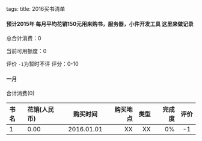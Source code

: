 tags: 
title: 2016买书清单

#### 预计2015年 每月平均花销150元用来购书，服务器，小件开发工具 这里来做记录

总合计消费：0

当前可用额度：0

评价 `-1`为暂时不评 评分：0-10

#### 一月 

合计消费(0)

| 书名      |    花销(人民币) | 购买时间  |购买地点| 类型|完成度|评价|
| :-------- | :--------| :--: |--:|--:|-:|:-:|
|1|	 0.00 	|	2016.01.01|XX |XX|0%|-1|